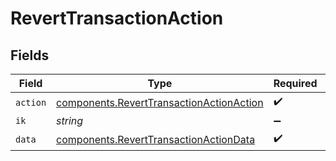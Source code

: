# RevertTransactionAction


## Fields

| Field                                                                                                | Type                                                                                                 | Required                                                                                             | Description                                                                                          |
| ---------------------------------------------------------------------------------------------------- | ---------------------------------------------------------------------------------------------------- | ---------------------------------------------------------------------------------------------------- | ---------------------------------------------------------------------------------------------------- |
| `action`                                                                                             | [components.RevertTransactionActionAction](../../models/components/reverttransactionactionaction.md) | :heavy_check_mark:                                                                                   | N/A                                                                                                  |
| `ik`                                                                                                 | *string*                                                                                             | :heavy_minus_sign:                                                                                   | N/A                                                                                                  |
| `data`                                                                                               | [components.RevertTransactionActionData](../../models/components/reverttransactionactiondata.md)     | :heavy_check_mark:                                                                                   | N/A                                                                                                  |